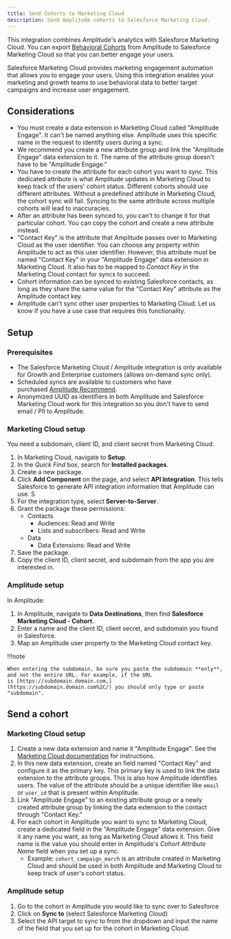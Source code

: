 ```yaml
---
title: Send Cohorts to Marketing Cloud
description: Send Amplitude cohorts to Salesforce Marketing Cloud. 
---
```


This integration combines Amplitude's analytics with Salesforce Marketing Cloud. You can export [Behavioral Cohorts](https://help.amplitude.com/hc/en-us/articles/231881448-Amplitude-2-0-Behavioral-Cohorts) from Amplitude to Salesforce Marketing Cloud so that you can better engage your users. 

Salesforce Marketing Cloud provides marketing engagement automation that allows you to engage your users. Using this integration enables your marketing and growth teams to use behavioral data to better target campaigns and increase user engagement. 

## Considerations

- You must create a data extension in Marketing Cloud called "Amplitude Engage". It can't be named anything else. Amplitude uses this specific name in the request to identify users during a sync.
- We recommend you create a new attribute group and link the "Amplitude Engage" data extension to it. The name of the attribute group doesn't have to be "Amplitude Engage."
- You have to create the attribute for each cohort you want to sync. This dedicated attribute is what Amplitude updates in Marketing Cloud to keep track of the users' cohort status. Different cohorts should use different attributes. Without a predefined attribute in Marketing Cloud, the cohort sync will fail. Syncing to the same attribute across multiple cohorts will lead to inaccuracies.
- After an attribute has been synced to, you can't to change it for that particular cohort. You can copy the cohort and create a new attribute instead.
- "Contact Key" is the attribute that Amplitude passes over to Marketing Cloud as the user identifier. You can choose any property within Amplitude to act as this user identifier. However, this attribute must be named "Contact Key" in your "Amplitude Engage" data extension in Marketing Cloud. It also has to be mapped to *Contact Key* in the Marketing Cloud contact for syncs to succeed.
- Cohort information can be synced to existing Salesforce contacts, as long as they share the same value for the "Contact Key" attribute as the Amplitude contact key.
- Amplitude can't sync other user properties to Marketing Cloud. Let us know if you have a use case that requires this functionality.


## Setup 

### Prerequisites

- The Salesforce Marketing Cloud / Amplitude integration is only available for Growth and Enterprise customers (allows on-demand sync only). 
- Scheduled syncs are available to customers who have purchased [Amplitude Recommend](https://help.amplitude.com/hc/en-us/articles/360028552471#syncs). 
- Anonymized UUID as identifiers in both Amplitude and Salesforce Marketing Cloud work for this integration so you don't have to send email / PII to Amplitude.

### Marketing Cloud setup

You need a subdomain, client ID, and client secret from Marketing Cloud.

1. In Marketing Cloud, navigate to **Setup**.
2. In the *Quick Find* box, search for **Installed packages**.
3. Create a new package. 
4. Click **Add Component** on the page, and select **API Integration**. This tells Salesforce to generate API integration information that Amplitude can use. S
5. For the integration type, select **Server-to-Server**.
6. Grant the package these permissions:
    - Contacts
      - Audiences: Read and Write
      - Lists and subscribers: Read and Write
    - Data
      - Data Extensions: Read and Write
7. Save the package. 
8. Copy the client ID, client secret, and subdomain from the app you are interested in.

### Amplitude setup

In Amplitude: 

1. In Amplitude, navigate to **Data Destinations**, then find **Salesforce Marketing Cloud - Cohort**.
2. Enter a name and the client ID, client secret, and subdomain you found in Salesforce.
3. Map an Amplitude user property to the Marketing Cloud contact key. 

!!!note

    When entering the subdomain, be sure you paste the subdomain **only**, and not the entire URL. For example, if the URL is [https://subdomain.domain.com,](https://subdomain.domain.com%2C/) you should only type or paste "subdomain".

## Send a cohort

### Marketing Cloud setup

1. Create a new data extension and name it "Amplitude Engage". See the [Marketing Cloud documentation](https://help.salesforce.com/s/articleView?id=sf.mc_es_create_data_extension_classic.htm&type=5) for instructions.
2. In this new data extension, create an field named "Contact Key" and configure it as the primary key. This primary key is used to link the data extension to the attribute groups. This is also how Amplitude identifies users. The value of the attribute should be a unique identifier like `email` or `user_id` that is present within Amplitude.
3. Link "Amplitude Engage" to an existing attribute group or a newly created attribute group by linking the data extension to the contact through "Contact Key."
4. For each cohort in Amplitude you want to sync to Marketing Cloud, create a dedicated field in the "Amplitude Engage" data extension. Give it any name you want, as long as Marketing Cloud allows it. This field name is the value you should enter in Amplitude's *Cohort Attribute Name* field when you set up a sync.
    - Example: `cohort_campaign_march` is an attribute created in Marketing Cloud and should be used in both Amplitude and Marketing Cloud to keep track of user's cohort status.

### Amplitude setup

1. Go to the cohort in Amplitude you would like to sync over to Salesforce
2. Click on **Sync to** (select Salesforce Marketing Cloud)
3. Select the API target to sync to from the dropdown and input the name of the field that you set up for the cohort in Marketing Cloud. 